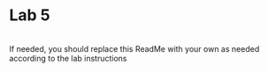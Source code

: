 # Lab 5
<br/>If needed, you should replace this ReadMe with your own as needed according to the lab instructions
